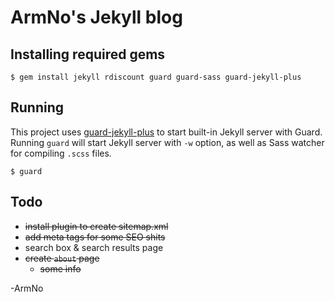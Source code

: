 # ArmNo's Jekyll blog

## Installing required gems

```
$ gem install jekyll rdiscount guard guard-sass guard-jekyll-plus
```

## Running

This project uses [guard-jekyll-plus](https://github.com/imathis/guard-jekyll-plus) to start built-in Jekyll server with Guard. Running `guard` will start Jekyll server with `-w` option, as well as Sass watcher for compiling `.scss` files.

```
$ guard
```

## Todo

- <del>install plugin to create sitemap.xml</del>
- <del>add meta tags for some SEO shits</del>
- search box & search results page
- <del>create `about` page</del>
  - <del>some info</del>

-ArmNo
